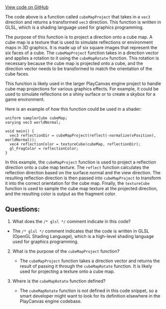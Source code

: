 [View code on GitHub](https://github.com/playcanvas/engine/src/scene/shader-lib/chunks/lit/frag/cubeMapProjectNone.js)

The code above is a function called `cubeMapProject` that takes in a `vec3` direction and returns a transformed `vec3` direction. This function is written in GLSL, which is a shading language used for graphics programming. 

The purpose of this function is to project a direction onto a cube map. A cube map is a texture that is used to simulate reflections or environment maps in 3D graphics. It is made up of six square images that represent the six faces of a cube. The `cubeMapProject` function takes in a direction vector and applies a rotation to it using the `cubeMapRotate` function. This rotation is necessary because the cube map is projected onto a cube, and the direction vector needs to be transformed to match the orientation of the cube faces.

This function is likely used in the larger PlayCanvas engine project to handle cube map projections for various graphics effects. For example, it could be used to simulate reflections on a shiny surface or to create a skybox for a game environment. 

Here is an example of how this function could be used in a shader:

```
uniform samplerCube cubeMap;
varying vec3 worldNormal;

void main() {
  vec3 reflectionDir = cubeMapProject(reflect(-normalize(vPosition), worldNormal));
  vec4 reflectionColor = textureCube(cubeMap, reflectionDir);
  gl_FragColor = reflectionColor;
}
```

In this example, the `cubeMapProject` function is used to project a reflection direction onto a cube map texture. The `reflect` function calculates the reflection direction based on the surface normal and the view direction. The resulting reflection direction is then passed into `cubeMapProject` to transform it into the correct orientation for the cube map. Finally, the `textureCube` function is used to sample the cube map texture at the projected direction, and the resulting color is output as the fragment color.
## Questions: 
 1. What does the `/* glsl */` comment indicate in this code?
   - The `/* glsl */` comment indicates that the code is written in GLSL (OpenGL Shading Language), which is a high-level shading language used for graphics programming.

2. What is the purpose of the `cubeMapProject` function?
   - The `cubeMapProject` function takes a direction vector and returns the result of passing it through the `cubeMapRotate` function. It is likely used for projecting a texture onto a cube map.

3. Where is the `cubeMapRotate` function defined?
   - The `cubeMapRotate` function is not defined in this code snippet, so a smart developer might want to look for its definition elsewhere in the PlayCanvas engine codebase.